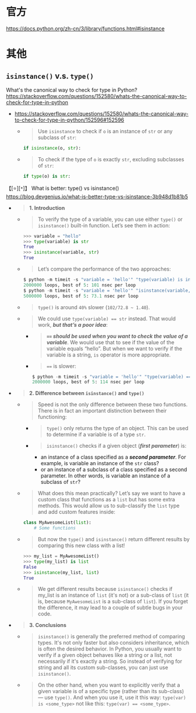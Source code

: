 
# 官方

https://docs.python.org/zh-cn/3/library/functions.html#isinstance

# 其他

## `isinstance()` v.s. `type()`

What's the canonical way to check for type in Python? https://stackoverflow.com/questions/152580/whats-the-canonical-way-to-check-for-type-in-python
- https://stackoverflow.com/questions/152580/whats-the-canonical-way-to-check-for-type-in-python/152596#152596
  * > Use `isinstance` to check if `o` is an instance of `str` or any subclass of `str`:
    ```py
    if isinstance(o, str):
    ```
  * > To check if the type of `o` is exactly `str`, excluding subclasses of `str`:
    ```py
    if type(o) is str:
    ```

【[:star:][`*`]】 What is better: type() vs isinstance() https://blog.devgenius.io/what-is-better-type-vs-isinstance-3b948d1b81b5
- > **1. Introduction**
  * > To verify the type of a variable, you can use either `type()` or `isinstance()` built-in function. Let’s see them in action:
    ```py
    >>> variable = "hello"
    >>> type(variable) is str
    True
    >>> isinstance(variable, str)
    True
    ```
  * > Let’s compare the performance of the two approaches:
    ```py
    $ python -m timeit -s "variable = 'hello'" "type(variable) is int"
    2000000 loops, best of 5: 101 nsec per loop
    $ python -m timeit -s "variable = 'hello'" "isinstance(variable, str)"
    5000000 loops, best of 5: 73.1 nsec per loop
    ```
  * > `type()` is around `40%` slower (`102/72.8 ~ 1.40`).
  * > We could use `type(variable) == str` instead. That would work, ***but that’s a poor idea***:
    + > ***`==` should be used when you want to check the value of a variable***. We would use that to see if the value of the variable equals “hello”. But when we want to verify if the variable is a string, `is` operator is more appropriate.
    + > `==` is slower:
      ```py
      $ python -m timeit -s "variable = 'hello'" "type(variable) == str"
      2000000 loops, best of 5: 114 nsec per loop
      ```
- > **2. Difference between `isinstance()` and `type()`**
  * > Speed is not the only difference between these two functions. There is in fact an important distinction between their functioning:
    + > `type()` only returns the type of an object. This can be used to determine if a variable is of a type `str`.
    + > `isinstance()` checks if a given object (***first parameter***) is:
      - an instance of a class specified as a ***second parameter***. For example, is variable an instance of the `str` class?
      - or an instance of a subclass of a class specified as a second parameter. In other words, is variable an instance of a subclass of `str`?
  * > What does this mean practically? Let’s say we want to have a custom class that functions as a `list` but has some extra methods. This would allow us to sub-classify the `list` type and add custom features inside:
    ```py
    class MyAwesomeList(list):
        # Some functions
    ```
  * > But now the `type()` and `isinstance()` return different results by comparing this new class with a list!
    ```py
    >>> my_list = MyAwesomeList()
    >>> type(my_list) is list
    False
    >>> isinstance(my_list, list)
    True
    ```
  * > We get different results because `isinstance()` checks if my_list is an instance of `list` (it's not) or a sub-class of `list` (it is, because `MyAwesomeList` is a sub-class of `list`). If you forget the difference, it may lead to a couple of subtle bugs in your code.
- > **3. Conclusions**
  * > `isinstance()` is generally the preferred method of comparing types. It's not only faster but also considers inheritance, which is often the desired behavior. In Python, you usually want to verify if a given object behaves like a string or a list, not necessarily if it's exactly a string. So instead of verifying for string and all its custom sub-classes, you can just use `isinstance()`.
  * > On the other hand, when you want to explicitly verify that a given variable is of a specific type (rather than its sub-class) — use `type()`. And when you use it, use it this way: `type(var) is <some_type>` not like this: `type(var) == <some_type>`.
